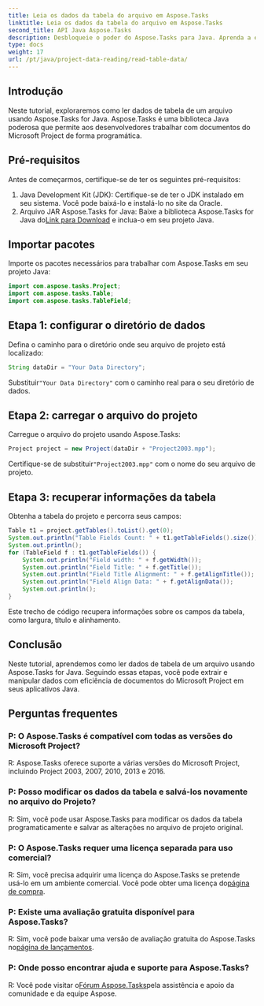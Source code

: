 ```yaml
---
title: Leia os dados da tabela do arquivo em Aspose.Tasks
linktitle: Leia os dados da tabela do arquivo em Aspose.Tasks
second_title: API Java Aspose.Tasks
description: Desbloqueie o poder do Aspose.Tasks para Java. Aprenda a extrair dados de tabelas de arquivos neste tutorial abrangente.
type: docs
weight: 17
url: /pt/java/project-data-reading/read-table-data/
---
```

## Introdução
Neste tutorial, exploraremos como ler dados de tabela de um arquivo usando Aspose.Tasks for Java. Aspose.Tasks é uma biblioteca Java poderosa que permite aos desenvolvedores trabalhar com documentos do Microsoft Project de forma programática.
## Pré-requisitos
Antes de começarmos, certifique-se de ter os seguintes pré-requisitos:
1. Java Development Kit (JDK): Certifique-se de ter o JDK instalado em seu sistema. Você pode baixá-lo e instalá-lo no site da Oracle.
2.  Arquivo JAR Aspose.Tasks for Java: Baixe a biblioteca Aspose.Tasks for Java do[Link para Download](https://releases.aspose.com/tasks/java/) e inclua-o em seu projeto Java.

## Importar pacotes
Importe os pacotes necessários para trabalhar com Aspose.Tasks em seu projeto Java:
```java
import com.aspose.tasks.Project;
import com.aspose.tasks.Table;
import com.aspose.tasks.TableField;
```
## Etapa 1: configurar o diretório de dados
Defina o caminho para o diretório onde seu arquivo de projeto está localizado:
```java
String dataDir = "Your Data Directory";
```
 Substituir`"Your Data Directory"` com o caminho real para o seu diretório de dados.
## Etapa 2: carregar o arquivo do projeto
Carregue o arquivo do projeto usando Aspose.Tasks:
```java
Project project = new Project(dataDir + "Project2003.mpp");
```
 Certifique-se de substituir`"Project2003.mpp"` com o nome do seu arquivo de projeto.
## Etapa 3: recuperar informações da tabela
Obtenha a tabela do projeto e percorra seus campos:
```java
Table t1 = project.getTables().toList().get(0);
System.out.println("Table Fields Count: " + t1.getTableFields().size());
System.out.println();
for (TableField f : t1.getTableFields()) {
    System.out.println("Field width: " + f.getWidth());
    System.out.println("Field Title: " + f.getTitle());
    System.out.println("Field Title Alignment: " + f.getAlignTitle());
    System.out.println("Field Align Data: " + f.getAlignData());
    System.out.println();
}
```
Este trecho de código recupera informações sobre os campos da tabela, como largura, título e alinhamento.

## Conclusão
Neste tutorial, aprendemos como ler dados de tabela de um arquivo usando Aspose.Tasks for Java. Seguindo essas etapas, você pode extrair e manipular dados com eficiência de documentos do Microsoft Project em seus aplicativos Java.
## Perguntas frequentes
### P: O Aspose.Tasks é compatível com todas as versões do Microsoft Project?
R: Aspose.Tasks oferece suporte a várias versões do Microsoft Project, incluindo Project 2003, 2007, 2010, 2013 e 2016.
### P: Posso modificar os dados da tabela e salvá-los novamente no arquivo do Projeto?
R: Sim, você pode usar Aspose.Tasks para modificar os dados da tabela programaticamente e salvar as alterações no arquivo de projeto original.
### P: O Aspose.Tasks requer uma licença separada para uso comercial?
 R: Sim, você precisa adquirir uma licença do Aspose.Tasks se pretende usá-lo em um ambiente comercial. Você pode obter uma licença do[página de compra](https://purchase.aspose.com/buy).
### P: Existe uma avaliação gratuita disponível para Aspose.Tasks?
 R: Sim, você pode baixar uma versão de avaliação gratuita do Aspose.Tasks no[página de lançamentos](https://releases.aspose.com/).
### P: Onde posso encontrar ajuda e suporte para Aspose.Tasks?
 R: Você pode visitar o[Fórum Aspose.Tasks](https://forum.aspose.com/c/tasks/15)pela assistência e apoio da comunidade e da equipe Aspose.